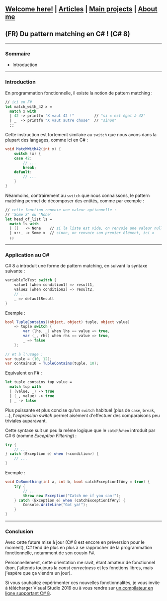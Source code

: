 ## [Welcome here!](https://vpenando.github.io) | [Articles](https://vpenando.github.io/articles.html) | [Main projects](https://vpenando.github.io/projects.html) | [About me](https://vpenando.github.io/about.html)

## (FR) Du pattern matching en C# ! (C# 8)

---

### Sommaire
* Introduction


---

### Introduction
En programmation fonctionnelle, il existe la notion de pattern matching :
```fs
// ici en F#
let match_with_42 x =
  match x with
  | 42 -> printfn "X vaut 42 !"         // "si x est égal à 42"
  | _  -> printfn "X vaut autre chose"  // "sinon"
  ;;
```
Cette instruction est fortement similaire au `switch` que nous avons dans la plupart des langages, comme ici en C# :
```cs
void MatchWith42(int x) {
    switch (x) {
    case 42:
        // ...
        break;
    default:
        // ...
    }
}
```
Néanmoins, contrairement au `switch` que nous connaissons, le pattern matching permet de décomposer des entités, comme par exemple :
```fs
// cette fonction renvoie une valeur optionnelle :
// 'Some X' ou 'None'
let head_of_list ls =
  match ls with
  | []   -> None    // si la liste est vide, on renvoie une valeur nulle
  | x::_ -> Some x  // sinon, on renvoie son premier élément, ici x
  ;;
```

---

### Application au C#
C# 8 a introduit une forme de pattern matching, en suivant la syntaxe suivante :
```cs
variableToTest switch {
    value1 [when condition1] => result1,
    value2 [when condition2] => result2,
    // ...
    _ => defaultResult
}
```
Exemple :
```cs
bool TupleContains((object, object) tuple, object value)
    => tuple switch {
        var (lhs, _) when lhs == value => true,
        var (_, rhs) when rhs == value => true,
        _ => false
    };
    
// et à l'usage :
var tuple = (10, 12);
var contains10 = TupleContains(tuple, 10);
```
Equivalent en F# :
```fs
let tuple_contains tup value =
  match tup with
  | (value, _) -> true
  | (_, value) -> true
  | _ -> false
```
Plus puissante et plus concise qu'un `switch` habituel (plus de `case`, `break`, ...), l'*expression switch* permet aisément d'effectuer des comparaisons peu triviales auparavant.

Cette syntaxe suit un peu la même logique que le `catch`/`when` introduit par C# 6 (nommé *Exception Filtering*) :
```cs
try {
    // ...
} catch (Exception e) when (<condition>) {
    // ...
}
```
Exemple :
```cs
void DoSomething(int a, int b, bool catchExceptionIfAny = true) {
    try {
        // ...
        throw new Exception("Catch me if you can!");
    } catch (Exception e) when (catchExceptionIfAny) {
        Console.WriteLine("Got ya!");
    }
}
```

---

### Conclusion
Avec cette future mise à jour (C# 8 est encore en préversion pour le moment), C# tend de plus en plus à se rapprocher de la programmation fonctionnelle, notamment de son cousin F#.

Personnellement, cette orientation me ravit, étant amateur de fonctionnel (bon, j'attends toujours la *const correctness* et les fonctions libres, mais j'espère que ça viendra un jour).

Si vous souhaitez expérimenter ces nouvelles fonctionnalités, je vous invite à télécharger Visual Studio 2019 ou à vous rendre sur [un compilateur en ligne supportant C# 8](https://sharplab.io/).
